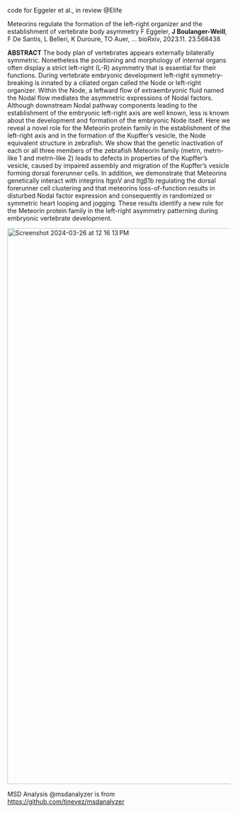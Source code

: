 code for Eggeler et al., in review @Elife

Meteorins regulate the formation of the left-right organizer and the establishment of vertebrate body asymmetry
F Eggeler, **J Boulanger-Weill**, F De Santis, L Belleri, K Duroure, TO Auer, ...
bioRxiv, 2023.11. 23.568438

**ABSTRACT**
The body plan of vertebrates appears externally bilaterally symmetric. Nonetheless the positioning and morphology of internal organs often display a strict left-right (L-R) asymmetry that is essential for their functions. During vertebrate embryonic development left-right symmetry-breaking is innated by a ciliated organ called the Node or left-right organizer. Within the Node, a leftward flow of extraembryonic fluid named the Nodal flow mediates the asymmetric expressions of Nodal factors. Although downstream Nodal pathway components leading to the establishment of the embryonic left-right axis are well known, less is known about the development and formation of the embryonic Node itself.
Here we reveal a novel role for the Meteorin protein family in the establishment of the left-right axis and in the formation of the Kupffer’s vesicle, the Node equivalent structure in zebrafish. We show that the genetic inactivation of each or all three members of the zebrafish Meteorin family (metrn, metrn-like 1 and metrn-like 2) leads to defects in properties of the Kupffer’s vesicle, caused by impaired assembly and migration of the Kupffer’s vesicle forming dorsal forerunner cells. In addition, we demonstrate that Meteorins genetically interact with integrins ItgαV and Itgβ1b regulating the dorsal forerunner cell clustering and that meteorins loss-of-function results in disturbed Nodal factor expression and consequently in randomized or symmetric heart looping and jogging.
These results identify a new role for the Meteorin protein family in the left-right asymmetry patterning during embryonic vertebrate development.

<img width="1256" alt="Screenshot 2024-03-26 at 12 16 13 PM" src="https://github.com/jboulanger91/meteorin/assets/62715309/ef1f4ad8-33c8-4236-bfda-fd5272f156c9">

MSD Analysis @msdanalyzer is from https://github.com/tinevez/msdanalyzer 
